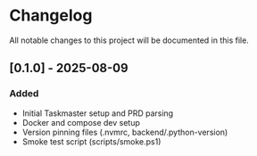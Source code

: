 # Changelog

All notable changes to this project will be documented in this file.

## [0.1.0] - 2025-08-09
### Added
- Initial Taskmaster setup and PRD parsing
- Docker and compose dev setup
- Version pinning files (.nvmrc, backend/.python-version)
- Smoke test script (scripts/smoke.ps1)
